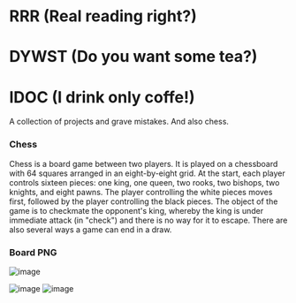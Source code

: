 # RRR (Real reading right?)
# DYWST (Do you want some tea?)
# IDOC (I drink only coffe!)
A collection of projects and grave mistakes.
And also chess.

### Chess

Chess is a board game between two players.
It is played on a chessboard with 64 squares arranged in an eight-by-eight grid. At the start, each player controls sixteen pieces: one king, one queen, two rooks, two bishops, two knights, and eight pawns. The player controlling the white pieces moves first, followed by the player controlling the black pieces. The object of the game is to checkmate the opponent's king, whereby the king is under immediate attack (in "check") and there is no way for it to escape. There are also several ways a game can end in a draw. 

### Board PNG

![image](https://user-images.githubusercontent.com/86283476/219113625-88bb0ebb-2311-4333-9f58-9c2a1109a663.png)

![image](https://i.insider.com/5d124f9a9c5101048e440825?width=700&format=jpeg&auto=webp)
![image](https://www.google.com/url?sa=i&url=https%3A%2F%2Fwww.womeninoptometry.com%2Fnewsmakers%2Fgiving-back%2Farticle%2Fmrbeast-sponsors-1000-cataract-surgeries%2F&psig=AOvVaw1rvo5Djrei7g1_9S0UOhrI&ust=1678545846268000&source=images&cd=vfe&ved=0CA0QjRxqFwoTCNjZk93M0f0CFQAAAAAdAAAAABAD)
